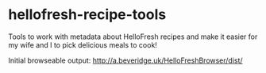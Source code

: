 # hellofresh-recipe-tools
Tools to work with metadata about HelloFresh recipes and make it easier for my wife and I to pick delicious meals to cook!

Initial browseable output: http://a.beveridge.uk/HelloFreshBrowser/dist/

